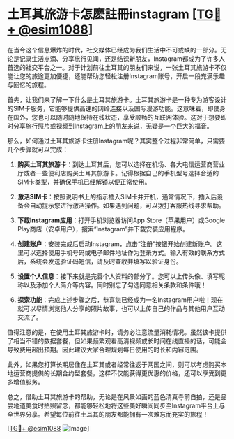 # 土耳其旅游卡怎麽註冊instagram [[TG💪+ @esim1088](https://t.me/s/esim1088)]

在当今这个信息爆炸的时代，社交媒体已经成为我们生活中不可或缺的一部分。无论是记录生活点滴、分享旅行见闻，还是结识新朋友，Instagram都成为了许多人首选的社交平台之一。对于计划前往土耳其的朋友们来说，一张土耳其旅游卡不仅能让您的旅途更加便捷，还能帮助您轻松注册Instagram账号，开启一段充满乐趣与回忆的旅程。

首先，让我们来了解一下什么是土耳其旅游卡。土耳其旅游卡是一种专为游客设计的SIM卡服务，它能够提供高速的网络连接以及国际漫游功能。这意味着，即使身在国外，您也可以随时随地保持在线状态，享受顺畅的互联网体验。这对于想要即时分享旅行照片或视频到Instagram上的朋友来说，无疑是一个巨大的福音。

那么，如何通过土耳其旅游卡注册Instagram呢？其实整个过程非常简单，只需要几个步骤就可以完成：

1. **购买土耳其旅游卡**：到达土耳其后，您可以选择在机场、各大电信运营商营业厅或者一些便利店购买土耳其旅游卡。记得根据自己的手机型号选择合适的SIM卡类型，并确保手机已经解锁以便正常使用。

2. **激活SIM卡**：按照说明书上的指示插入SIM卡并开机，通常情况下，插入后设备会自动提示您进行激活操作。如果遇到问题，可以拨打客服热线寻求帮助。

3. **下载Instagram应用**：打开手机浏览器访问App Store（苹果用户）或Google Play商店（安卓用户），搜索“Instagram”并下载安装应用程序。

4. **创建账户**：安装完成后启动Instagram，点击“注册”按钮开始创建新账户。这里可以选择使用手机号码或电子邮件地址作为登录方式。输入有效的联系方式后，系统会发送验证码短信，请及时查收并填写以验证身份。

5. **设置个人信息**：接下来就是完善个人资料的部分了。您可以上传头像、填写昵称以及添加个人简介等内容。同时别忘了勾选同意相关条款和条件哦！

6. **探索功能**：完成上述步骤之后，恭喜您已经成为一名Instagram用户啦！现在就可以尽情浏览他人分享的照片故事，也可以上传自己的作品与其他用户互动交流了。

值得注意的是，在使用土耳其旅游卡时，请务必注意流量消耗情况。虽然该卡提供了相当不错的数据套餐，但如果频繁观看高清视频或长时间在线直播的话，可能会导致费用超出预期。因此建议大家合理规划每日使用的时长和内容范围。

此外，如果您打算长期居住在土耳其或者经常往返于两国之间，则可以考虑购买本地运营商提供的长期合约型套餐，这样不仅能获得更优惠的价格，还可以享受到更多增值服务。

总之，借助土耳其旅游卡的帮助，无论是在风景如画的蓝色清真寺前自拍，还是品尝地道美食时拍照留念，都能够轻松地将这些美好瞬间同步至Instagram平台上与全世界分享。希望每位前往土耳其的朋友都能拥有一次难忘而充实的旅程！

[[TG💪+ @esim1088](https://t.me/s/esim1088) ![Image](https://i.postimg.cc/4NQfJmqS/Snipaste-2025-05-13-00-14-12.png)]